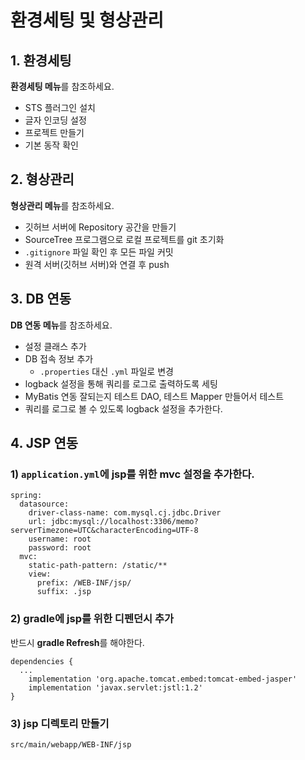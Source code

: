 # 환경세팅 및 형상관리

## 1. 환경세팅

**환경세팅 메뉴**를 참조하세요.

* STS 플러그인 설치
* 글자 인코딩 설정
* 프로젝트 만들기
* 기본 동작 확인

## 2. 형상관리

**형상관리 메뉴**를 참조하세요.

* 깃허브 서버에 Repository 공간을 만들기
* SourceTree 프로그램으로 로컬 프로젝트를 git 초기화
* `.gitignore` 파일 확인 후 모든 파일 커밋
* 원격 서버(깃허브 서버)와 연결 후 push

## 3. DB 연동

**DB 연동 메뉴**를 참조하세요.

* 설정 클래스 추가
* DB 접속 정보 추가 
  * `.properties` 대신 `.yml` 파일로 변경
* logback 설정을 통해 쿼리를 로그로 출력하도록 세팅
* MyBatis 연동 잘되는지 테스트 DAO, 테스트 Mapper 만들어서 테스트
* 쿼리를 로그로 볼 수 있도록 logback 설정을 추가한다.

## 4. JSP 연동

### 1) `application.yml`에 jsp를 위한 mvc 설정을 추가한다.

```
spring:
  datasource:
    driver-class-name: com.mysql.cj.jdbc.Driver
    url: jdbc:mysql://localhost:3306/memo?serverTimezone=UTC&characterEncoding=UTF-8
    username: root
    password: root
  mvc:
    static-path-pattern: /static/**
    view:
      prefix: /WEB-INF/jsp/
      suffix: .jsp
```

### 2) gradle에 jsp를 위한 디펜던시 추가

반드시 **gradle Refresh**를 해야한다.

```
dependencies {
  ...
	implementation 'org.apache.tomcat.embed:tomcat-embed-jasper'
	implementation 'javax.servlet:jstl:1.2'
}
```
### 3) jsp 디렉토리 만들기

```
src/main/webapp/WEB-INF/jsp
```